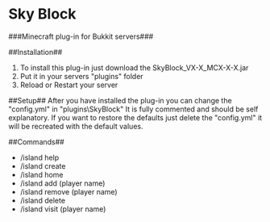 Sky Block
========
###Minecraft plug-in for Bukkit servers###

##Installation##
1. To install this plug-in just download the SkyBlock_VX-X_MCX-X-X.jar
2. Put it in your servers "plugins" folder
3. Reload or Restart your server

##Setup##
After you have installed the plug-in you can change the "config.yml" in "plugins\SkyBlock"
It is fully commented and should be self explanatory.
If you want to restore the defaults just delete the "config.yml" it will be recreated with the default values. 

##Commands##
- /island help
- /island create
- /island home
- /island add (player name)
- /island remove (player name)
- /island delete
- /island visit (player name)